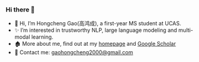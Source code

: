 ### Hi there 👋
- 👋 Hi, I’m Hongcheng Gao(高鸿成), a first-year MS student at UCAS.
- ✨ I’m interested in trustworthy NLP, large language modeling and multi-modal learning.
- 🏚️ More about me, find out at my [homepage](https://Hongcheng-Gao.github.io/) and [Google Scholar](https://scholar.google.com/citations?user=pF5p7_IAAAAJ&hl=en/)
- 📮 Contact me: gaohongcheng2000@gmail.com

<!--
  [![Top Langs](https://github-readme-stats.vercel.app/api/top-langs/?username=Hongcheng-Gao&layout=compact)](https://github.com/anuraghazra/github-readme-stats)



**Hongcheng-Gao/Hongcheng-Gao** is a ✨ _special_ ✨ repository because its `README.md` (this file) appears on your GitHub profile.

Here are some ideas to get you started:

- 🔭 I’m currently working on ...
- 🌱 I’m currently learning ...
- 👯 I’m looking to collaborate on ...
- 🤔 I’m looking for help with ...
- 💬 Ask me about ...
- 📫 How to reach me: ...
- 😄 Pronouns: ...
- ⚡ Fun fact: ...
-->


